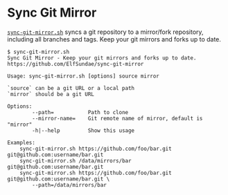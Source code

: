# Sync Git Mirror

[`sync-git-mirror.sh`](sync-git-mirror.sh) syncs a git repository to a mirror/fork repository, including all branches and tags. Keep your git mirrors and forks up to date.

```console
$ sync-git-mirror.sh
Sync Git Mirror - Keep your git mirrors and forks up to date.
https://github.com/ElfSundae/sync-git-mirror

Usage: sync-git-mirror.sh [options] source mirror

`source` can be a git URL or a local path
`mirror` should be a git URL

Options:
        --path=           Path to clone
        --mirror-name=    Git remote name of mirror, default is "mirror"
        -h|--help         Show this usage

Examples:
    sync-git-mirror.sh https://github.com/foo/bar.git git@github.com:username/bar.git
    sync-git-mirror.sh /data/mirrors/bar git@github.com:username/bar.git
    sync-git-mirror.sh https://github.com/foo/bar.git git@github.com:username/bar.git \
        --path=/data/mirrors/bar
```
